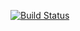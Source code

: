 [![Build Status](https://travis-ci.org/guitarpawat/wsp-ecommerce.svg?branch=master)](https://travis-ci.org/guitarpawat/wsp-ecommerce)
